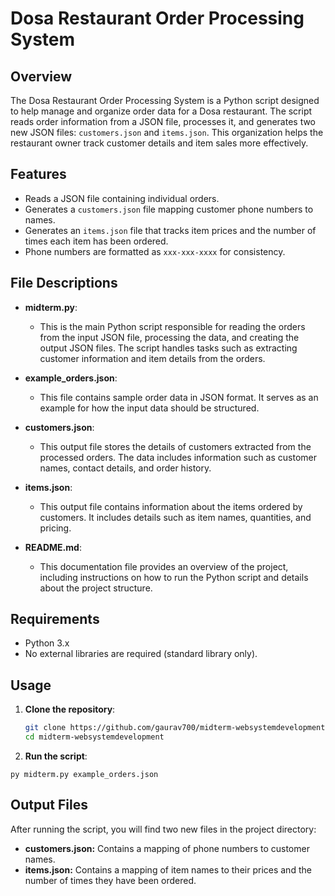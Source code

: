 # Dosa Restaurant Order Processing System

## Overview
The Dosa Restaurant Order Processing System is a Python script designed to help manage and organize order data for a Dosa restaurant. The script reads order information from a JSON file, processes it, and generates two new JSON files: `customers.json` and `items.json`. This organization helps the restaurant owner track customer details and item sales more effectively.

## Features
- Reads a JSON file containing individual orders.
- Generates a `customers.json` file mapping customer phone numbers to names.
- Generates an `items.json` file that tracks item prices and the number of times each item has been ordered.
- Phone numbers are formatted as `xxx-xxx-xxxx` for consistency.


## File Descriptions

- **midterm.py**: 
  - This is the main Python script responsible for reading the orders from the input JSON file, processing the data, and creating the output JSON files. The script handles tasks such as extracting customer information and item details from the orders.

- **example_orders.json**: 
  - This file contains sample order data in JSON format. It serves as an example for how the input data should be structured.

- **customers.json**: 
  - This output file stores the details of customers extracted from the processed orders. The data includes information such as customer names, contact details, and order history.

- **items.json**: 
  - This output file contains information about the items ordered by customers. It includes details such as item names, quantities, and pricing.

- **README.md**: 
  - This documentation file provides an overview of the project, including instructions on how to run the Python script and details about the project structure.

## Requirements
- Python 3.x
- No external libraries are required (standard library only).

## Usage
1. **Clone the repository**:
   ```bash
   git clone https://github.com/gaurav700/midterm-websystemdevelopment.git
   cd midterm-websystemdevelopment
   ```
2. **Run the script**:
```
py midterm.py example_orders.json
```

## Output Files
After running the script, you will find two new files in the project directory:
- **customers.json:** Contains a mapping of phone numbers to customer names.
- **items.json:** Contains a mapping of item names to their prices and the number of times they have been ordered.
   

